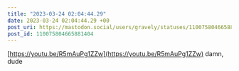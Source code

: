 ```yaml
---
title: "2023-03-24 02:04:44.29"
date: 2023-03-24 02:04:44.29 +00
post_uri: https://mastodon.social/users/gravely/statuses/110075804665881404
post_id: 110075804665881404
---
```

[https://youtu.be/R5mAuPg1ZZw](https://youtu.be/R5mAuPg1ZZw) damn, dude



